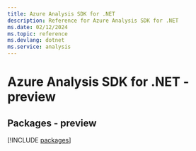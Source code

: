```yaml
---
title: Azure Analysis SDK for .NET
description: Reference for Azure Analysis SDK for .NET
ms.date: 02/12/2024
ms.topic: reference
ms.devlang: dotnet
ms.service: analysis
---
```

# Azure Analysis SDK for .NET - preview
## Packages - preview
[!INCLUDE [packages](analysis-index.md)]